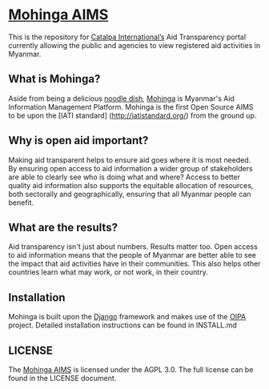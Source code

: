[Mohinga AIMS](http://mohinga.info)
============

This is the repository for [Catalpa International’s](http://mohinga.info) Aid Transparency portal currently allowing the public and agencies to view registered aid activities in Myanmar.

## What is Mohinga?

Aside from being a delicious [noodle dish](http://en.wikipedia.org/wiki/Mohinga), [Mohinga]('http://www.mohinga.info') is Myanmar's Aid Information Management Platform. Mohinga is the first Open Source AIMS to be upon the [IATI standard] (http://iatistandard.org/) from the ground up. 


## Why is open aid important?

Making aid transparent helps to ensure aid goes where it is most needed. By ensuring open access to aid information a wider group of stakeholders are able to clearly see who is doing what and where? Access to better quality aid information also supports the equitable allocation of resources, both sectorally and geographically, ensuring that all Myanmar people can benefit.


## What are the results?

Aid transparency isn't just about numbers. Results matter too. Open access to aid information means that the people of Myanmar are better able to see the impact that aid activities have in their communities. This also helps other countries learn what may work, or not work, in their country.


## Installation

Mohinga is built upon the [Django](https://www.djangoproject.com/) framework and makes use of the [OIPA](https://github.com/zimmerman-zimmerman/OIPA) project.
Detailed installation instructions can be found in INSTALL.md


## LICENSE

The [Mohinga AIMS](http://mohinga.info) is licensed under the AGPL 3.0.
The full license can be found in the LICENSE document.
